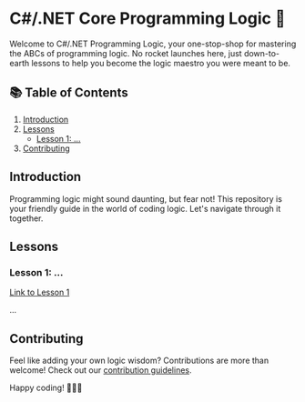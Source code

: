 # C#/.NET Core Programming Logic 🧠

Welcome to C#/.NET Programming Logic, your one-stop-shop for mastering the ABCs of programming logic. 
No rocket launches here, just down-to-earth lessons to help you become the logic maestro you were meant to be.

## 📚 Table of Contents

1. [Introduction](#introduction)
2. [Lessons](#lessons)
   - [Lesson 1: ...](lessons/lesson1.md)
3. [Contributing](#contributing)

## Introduction

Programming logic might sound daunting, but fear not! This repository is your friendly guide in the world of coding logic. Let's navigate through it together.

## Lessons

### Lesson 1: ...

[Link to Lesson 1](lessons/lesson1.md)

...

## Contributing

Feel like adding your own logic wisdom? Contributions are more than welcome! Check out our [contribution guidelines](CONTRIBUTING.md).

Happy coding! 🚀🧑‍💻
